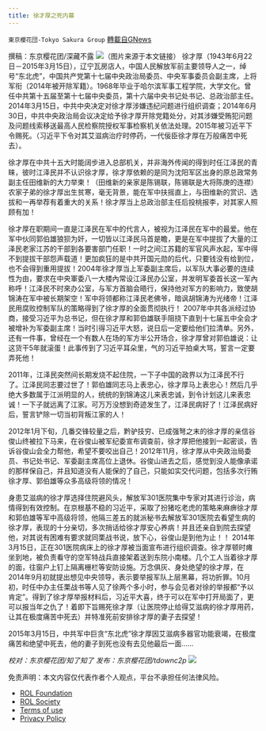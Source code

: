 ```yaml
---
title: 徐才厚之死内幕
---
```

`東京櫻花団-Tokyo Sakura Group` [轉載自GNews](https://gnews.org/zh-hans/2143783/)

撰稿：东京樱花团/深藏不露
![](https://assets.gnews.org/wp-content/uploads/2022/03/图片1-52.jpg)（图片来源于本文链接）
徐才厚（1943年6月22日－2015年3月15日），辽宁瓦房店人，中国人民解放军前主要领导人之一，绰号“东北虎”，中国共产党第十七届中央政治局委员、中央军事委员会副主席，上将军衔（2014年被开除军籍）。1968年毕业于哈尔滨军事工程学院，大学文化。曾任中共第十五届至第十七届中央委员，第十六届中央书记处书记、总政治部主任。2014年3月15日，中共中央决定对徐才厚涉嫌违纪问题进行组织调查；2014年6月30日，中共中央政治局会议决定给予徐才厚开除党籍处分，对其涉嫌受贿犯问题及问题线索移送最高人民检察院授权军事检察机关依法处理。2015年被习近平下令赐死。（习近平下令对其艾滋病治疗时停药，一代佞臣徐才厚在万般痛苦中死去）。

徐才厚在中共十五大时能阔步进入总部机关，并非海外传闻的得到时任江泽民的青睐，彼时江泽民并不认识徐才厚，徐才厚依赖的是同为沈阳军区出身的原总政常务副主任田维新的大力举柬！（田维新的亲家是陈锡联，陈锡联是大将陈庚的连襟）农家子弟的徐才厚出生贫寒，毫无背景，能在军中扶摇直上，与田维新的赏识、选拔和一再举荐有着重大的关系！徐才厚当上总政治部主任后投桃报李，对其家人照顾有加！

徐才厚在职期间一直是江泽民在军中的代言人，被视为江泽民在军中的最爱。他在军中伙同郭伯雄狼狈为奸，一切皆以江泽民马首是瞻，更是在军中提拔了大量的江泽民老家江苏的干部到各要害部门任职！一时之间江苏籍的军官风声水起，军中得不到提拔干部怨声载道！更加疯狂的是中共开国元勋的后代，只要钱没有给到位，也不会得到重用提拔！2004年徐才厚当上军委副主席后，以军队大事必要的连续性为由，要求在中央軍委八一大楼內常设江泽民办公室，并发明军委首长这一军內称呼！江泽民不时來办公室，与军方首脑会晤行，保持他对军方的影响力，致使胡锦涛在军中被长期架空！军中将领都称江泽民老佛爷，暗讽胡锦涛为光绪帝！江泽民用腐败控制军队的策略得到了徐才厚的全面贯彻执行！ 2007年中共各派经过协商，接受习近平为总书记，但在徐才厚和郭伯雄联手阻挠下直到十七届五中全会才被增补为军委副主席！当时引得习近平大怒，说日后一定要给他们拉清单。另外，还有一件事，曾经在一个有数人在场的军方半公开场合，徐才厚曾对郭伯雄说：让这货干5年就滚蛋！此事传到了习近平耳朵里，气的习近平拍桌大骂，誓言一定要弄死他！

2011年，江泽民突然间长期发烧不起住院，一下子中国的政界以为江泽民不行了。江泽民同志要过世了！郭伯雄同志马上表忠心，徐才厚马上表忠心！然后几乎绝大多数属于江派明显的人，统统的到锦涛这儿来表忠诚，到令计划这儿来表忠诚！一下子就远离了江家。可万万没想到奇迹发生了，江泽民病好了！江泽民病好后，誓言铲除一切当初背叛江家的人！

2012年1月下旬，几番交锋较量之后，黔驴技穷、已成强弩之末的徐才厚的亲信谷俊山终被拉下马来，在谷俊山被军纪委宣布调查前，徐才厚把他接到一起密谈，告诉谷俊山会全力帮他，希望不要咬出自己！2012年11月，徐才厚从中央政治局委员、书记处书记、军委副主席高位上退休。谷俊山进去之后，感觉到没人能像承诺的那样保自己，并且知道没有人能保的了自己，只能如实交代问题，包括多次行贿徐才厚、郭伯雄等众多高级将领的情况！

身患艾滋病的徐才厚选择住院避风头，解放军301医院集中专家对其进行诊治，病情得到有效控制。在京根基不稳的习近平，采取了扮猪吃老虎的策略来麻痹徐才厚和郭伯雄等军中高级将领，他隔三差五的就派秘书去解放军301医院去看望生病的徐才厚，表现的十分亲切，多次捎话给徐才厚安心养病！并且还亲自到院去探望他，对其说有困难有要求就同栗战书说，放下心，谷俊山是到他为止！！ 2014年3月15日，正在301医院病床上的徐才厚被当面宣布进行组织调查。徐才厚顿时瘫坐到地，被负责看守的空军特战兵直接架着送到东院小南楼。几个工人当着徐才厚的面，往窗户上钉上隔离栅栏等安防设施。万念俱灰、身处绝望的徐才厚，在2014年9月初就提出想见中央领导，表示要举报军队上层黑幕，将功折罪。10月初，时任中办主任栗战书等人见了徐两个多小时，参与会见者对徐的举报都“予以肯定”。得到了徐才厚举报材料后，习近平大喜，终于可以在军中打开局面了，更可以报当年之仇了！着即下旨赐死徐才厚（让医院停止给得艾滋病的徐才厚用药，让其在极度痛苦中死去）并特准死前安排徐才厚的妻子去探望！

2015年3月15日，中共军中巨贪“东北虎”徐才厚因艾滋病多器官功能衰竭，在极度痛苦和绝望中死去，他的妻子到死也没有去见他最后一面……

*校对：东京樱花团/知了知了
发布：东京樱花团/tdownc2p*
![](https://assets.gnews.org/wp-content/uploads/2022/02/yht-9.jpg)
 

免责声明：本文内容仅代表作者个人观点，平台不承担任何法律风险。

- [ROL Foundation](https://rolfoundation.org/)
- [ROL Society](https://rolsociety.org/)
- [Terms of use](https://gnews.org/terms-of-use-3/)
- [Privacy Policy](https://gnews.org/privacy-policy/)
